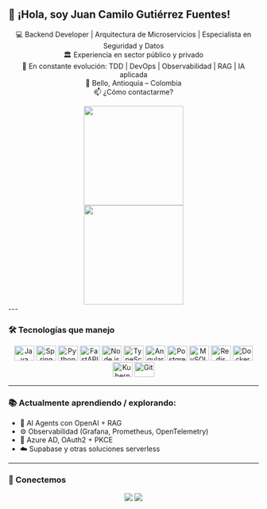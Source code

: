 
## 👋 ¡Hola, soy Juan Camilo Gutiérrez Fuentes!
<div align="center">

💻 Backend Developer | Arquitectura de Microservicios | Especialista en Seguridad y Datos  
🏛 Experiencia en sector público y privado  
🚀 En constante evolución: TDD | DevOps | Observabilidad | RAG | IA aplicada  
📍 Bello, Antioquia – Colombia  
📫 ¿Cómo contactarme?

</div>

<div align="center">
<a href="https://github.com/jcgfdev">

<img height="200em" src="https://github-readme-stats-kohl-mu.vercel.app/api?username=jcgfdev&show_icons=true&theme=blueberry"/>
<br>
<img height="200em" src="https://github-readme-stats-kohl-mu.vercel.app/api/top-langs/?username=jcgfdev&layout=compact&langs_count=7&theme=blueberry"/>

</a>
</div>
---

### 🛠 Tecnologías que manejo

<div align="center">
<img alt="Java" height="30" width="40" src="https://cdn.jsdelivr.net/gh/devicons/devicon/icons/java/java-original.svg">
<img alt="Spring Boot" height="30" width="40" src="https://cdn.jsdelivr.net/gh/devicons/devicon/icons/spring/spring-original.svg">
<img alt="Python" height="30" width="40" src="https://cdn.jsdelivr.net/gh/devicons/devicon/icons/python/python-original.svg">
<img alt="FastAPI" height="30" width="40" src="https://cdn.jsdelivr.net/gh/devicons/devicon/icons/fastapi/fastapi-original.svg">
<img alt="Node.js" height="30" width="40" src="https://cdn.jsdelivr.net/gh/devicons/devicon/icons/nodejs/nodejs-original.svg">
<img alt="TypeScript" height="30" width="40" src="https://cdn.jsdelivr.net/gh/devicons/devicon/icons/typescript/typescript-original.svg">
<img alt="Angular" height="30" width="40" src="https://cdn.jsdelivr.net/gh/devicons/devicon/icons/angularjs/angularjs-original.svg">
<img alt="PostgreSQL" height="30" width="40" src="https://cdn.jsdelivr.net/gh/devicons/devicon/icons/postgresql/postgresql-original.svg">
<img alt="MySQL" height="30" width="40" src="https://cdn.jsdelivr.net/gh/devicons/devicon/icons/mysql/mysql-original.svg">
<img alt="Redis" height="30" width="40" src="https://cdn.jsdelivr.net/gh/devicons/devicon/icons/redis/redis-original.svg">
<img alt="Docker" height="30" width="40" src="https://cdn.jsdelivr.net/gh/devicons/devicon/icons/docker/docker-original.svg">
<img alt="Kubernetes" height="30" width="40" src="https://cdn.jsdelivr.net/gh/devicons/devicon/icons/kubernetes/kubernetes-plain.svg">
<img alt="Git" height="30" width="40" src="https://cdn.jsdelivr.net/gh/devicons/devicon/icons/git/git-original.svg">
</div>

---

### 📚 Actualmente aprendiendo / explorando:
- 🤖 AI Agents con OpenAI + RAG
- ⚙️ Observabilidad (Grafana, Prometheus, OpenTelemetry)
- 🔐 Azure AD, OAuth2 + PKCE
- ☁️ Supabase y otras soluciones serverless

---

### 🔗 Conectemos

<div align="center">
<a href="https://www.linkedin.com/in/jcgf1406" target="_blank"><img src="https://img.shields.io/badge/-LinkedIn-%230077B5?style=for-the-badge&logo=linkedin&logoColor=white" target="_blank"></a>
<a href="https://github.com/jcgfdev" target="_blank"><img src="https://img.shields.io/badge/-GitHub-181717?style=for-the-badge&logo=github&logoColor=white" target="_blank"></a>
</div>
